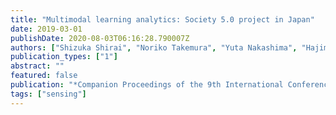 ```yaml
---
title: "Multimodal learning analytics: Society 5.0 project in Japan"
date: 2019-03-01
publishDate: 2020-08-03T06:16:28.790007Z
authors: ["Shizuka Shirai", "Noriko Takemura", "Yuta Nakashima", "Hajime Nagahara", "Haruo Takemura"]
publication_types: ["1"]
abstract: ""
featured: false
publication: "*Companion Proceedings of the 9th International Conference on Learning Analytics & Knowledge*"
tags: ["sensing"]
---
```


